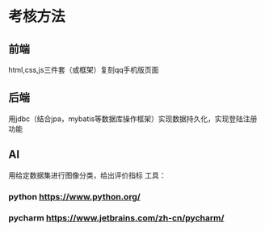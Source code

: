 # 考核方法
## 前端
html,css,js三件套（或框架）复刻qq手机版页面

## 后端
用jdbc（结合jpa，mybatis等数据库操作框架）实现数据持久化，实现登陆注册功能

## AI
用给定数据集进行图像分类，给出评价指标
工具：
### python https://www.python.org/
### pycharm https://www.jetbrains.com/zh-cn/pycharm/
